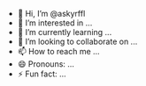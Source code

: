 - 👋 Hi, I’m @askyrffl
- 👀 I’m interested in ...
- 🌱 I’m currently learning ...
- 💞️ I’m looking to collaborate on ...
- 📫 How to reach me ...
- 😄 Pronouns: ...
- ⚡ Fun fact: ...

<!---
askyrffl/askyrffl is a ✨ special ✨ repository because its `README.md` (this file) appears on your GitHub profile.
You can click the Preview link to take a look at your changes.
--->

